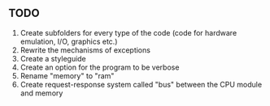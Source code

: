 ## TODO
1. Create subfolders for every type of the code (code for hardware emulation, I/O, graphics etc.)
2. Rewrite the mechanisms of exceptions
3. Create a styleguide
4. Create an option for the program to be verbose
6. Rename "memory" to "ram"
7. Create request-response system called "bus" between the CPU module and memory